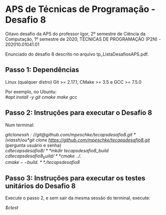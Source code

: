 # APS de Técnicas de Programação - Desafio 8

Oitavo desafio da APS do professor Igor, 2º semestre de Ciência da Computação, 1º semestre de 2020, TÉCNICAS DE PROGRAMAÇÃO (P2N) - 202010.01041.01

Enunciado do desafio 8 descrito no arquivo tp_ListaDesafiosAPS.pdf.

## Passo 1: Dependências

Linux (qualquer distro)
Git >= 2.17.1, CMake >= 3.5 e GCC >= 7.5.0

Por exemplo, no Ubuntu:  
*#apt install -y git cmake make gcc*

## Passo 2: Instruções para executar o Desafio 8

Num terminal:

*$git clone ssh://git@github.com/mpeschke/tecapsdesafio8.git* (via ssh) ou  
*$git clone https://github.com/mpeschke/tecapsdesafio8.git* (pergunta usuário e senha)  
*$cd tecapsdesafio8/*  
*$mkdir tecapsdesafio8_build*  
*$cd tecapsdesafio8_build/*  
*$cmake ../.*  
*$cmake --build .*  
*$./tecapsdesafio8*

## Passo 3: Instruções para executar os testes unitários do Desafio 8

Execute o passo 2, e sem sair da mesma sessão do terminal, execute:

*$ctest*
